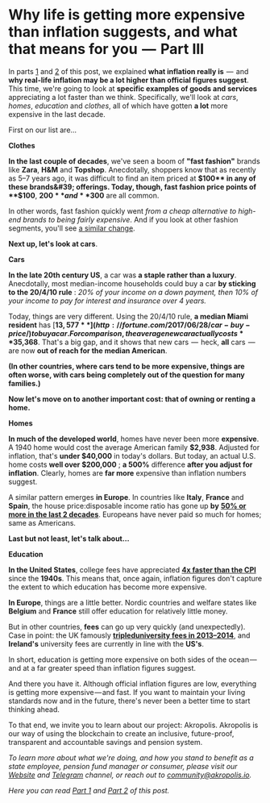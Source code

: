 ﻿# Why life is getting more expensive than inflation suggests, and what that means for you  —  Part III

In parts [1](https://wiki.akropolis.io/library/2018%20Why%20life%20is%20getting%20more%20expensive%20than%20inflation%20suggests%201/) and [2](https://wiki.akropolis.io/library/2018%20Why%20life%20is%20getting%20more%20expensive%20than%20inflation%20suggests%202/) of this post, we explained **what inflation really is**  —  and **why real-life inflation may be a lot higher than official figures suggest**. This time, we&#39;re going to look at **specific examples of goods and services** appreciating a lot faster than we think. Specifically, we&#39;ll look at _cars_, _homes_, _education_ and _clothes_, all of which have gotten **a lot** more expensive in the last decade.

First on our list are…

**Clothes**

**In the last couple of decades**, we&#39;ve seen a boom of **&quot;fast fashion&quot;** brands like **Zara**, **H&amp;M** and **Topshop**. Anecdotally, shoppers know that as recently as 5–7 years ago, it was difficult to find an item priced at **$100** in any of these brands&#39; offerings. Today, though, fast fashion price points of **$100**, **$200** and **$300** are all common.

In other words, fast fashion quickly went _from a cheap alternative to high-end brands to being fairly expensive_. And if you look at other fashion segments, you&#39;ll see [a similar change](http://nymag.com/fashion/06/spring/15735/).

**Next up, let&#39;s look at cars**.

**Cars**

**In the late 20th century US**, a car was **a staple rather than a luxury**. Anecdotally, most median-income households could buy a car **by sticking to the 20/4/10 rule** : _20% of your income on a down payment, then 10% of your income to pay for interest and insurance over 4 years._

Today, things are very different. Using the 20/4/10 rule, **a median Miami resident** has [**$13,577**](http://fortune.com/2017/06/28/car-buy-price/) to buy a car. For comparison, the average new car actually costs **$35,368**. That&#39;s a big gap, and it shows that new cars  —  heck, **all** cars  —  are now **out of reach for the median American**.

**(In other countries, where cars tend to be more expensive, things are often worse, with cars being completely out of the question for many families.)**

**Now let&#39;s move on to another important cost: that of owning or renting a home.**

**Homes**

**In much of the developed world**, homes have never been more **expensive**. A 1940 home would cost the average American family **$2,938**. Adjusted for inflation, that&#39;s **under $40,000** in today&#39;s dollars. But today, an actual U.S. home costs **well over $200,000** ; **a 500%** difference **after you adjust for inflation**. Clearly, homes are **far more** expensive than inflation numbers suggest.

A similar pattern emerges **in Europe**. In countries like **Italy**, **France** and **Spain**, the house price:disposable income ratio has gone up **by** [**50% or more in the last 2 decades**](http://www.economicsinpictures.com/2012/06/house-prices-versus-disposable-income.html). Europeans have never paid so much for homes; same as Americans.

**Last but not least, let&#39;s talk about…**

**Education**

**In the United States**, college fees have appreciated [**4x faster than the CPI**](https://www.landlordzone.co.uk/information/taking-the-heat-out-of-the-housing-market) since the **1940s**. This means that, once again, inflation figures don&#39;t capture the extent to which education has become more expensive.

**In Europe**, things are a little better. Nordic countries and welfare states like **Belgium** and **France** still offer education for relatively little money.

But in other countries, **fees** can go up very quickly (and unexpectedly). Case in point: the UK famously [**tripled**](https://www.theguardian.com/news/datablog/2014/mar/21/explained-triple-tuition-fees-no-extra-cash)[**university fees in 2013–2014**](https://www.theguardian.com/news/datablog/2014/mar/21/explained-triple-tuition-fees-no-extra-cash), and **Ireland&#39;s** university fees are currently in line with the **US&#39;s**.

In short, education is getting more expensive on both sides of the ocean — and at a far greater speed than inflation figures suggest.

And there you have it. Although official inflation figures are low, everything is getting more expensive — and fast. If you want to maintain your living standards now and in the future, there&#39;s never been a better time to start thinking ahead.

To that end, we invite you to learn about our project: Akropolis. Akropolis is our way of using the blockchain to create an inclusive, future-proof, transparent and accountable savings and pension system. 

_To learn more about what we&#39;re doing, and how you stand to benefit as a state employee, pension fund manager or consumer, please visit our [Website](https://akropolis.io/) and [Telegram](https://t.me/akropolis_official) channel, or reach out to [community@akropolis.io](mailto:community@akropolis.io)._

_Here you can read [Part 1](https://wiki.akropolis.io/library/2018%20Why%20life%20is%20getting%20more%20expensive%20than%20inflation%20suggests%201/) and [Part 2](https://wiki.akropolis.io/library/2018%20Why%20life%20is%20getting%20more%20expensive%20than%20inflation%20suggests%202/) of this post._
